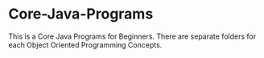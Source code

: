 # Core-Java-Programs
This is a Core Java Programs for Beginners. There are separate folders for each Object Oriented Programming Concepts.
